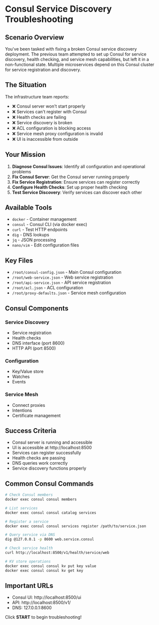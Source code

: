 # Consul Service Discovery Troubleshooting

## Scenario Overview

You've been tasked with fixing a broken Consul service discovery deployment. The previous team attempted to set up Consul for service discovery, health checking, and service mesh capabilities, but left it in a non-functional state. Multiple microservices depend on this Consul cluster for service registration and discovery.

## The Situation

The infrastructure team reports:
- ❌ Consul server won't start properly
- ❌ Services can't register with Consul
- ❌ Health checks are failing
- ❌ Service discovery is broken
- ❌ ACL configuration is blocking access
- ❌ Service mesh proxy configuration is invalid
- ❌ UI is inaccessible from outside

## Your Mission

1. **Diagnose Consul Issues**: Identify all configuration and operational problems
2. **Fix Consul Server**: Get the Consul server running properly
3. **Fix Service Registration**: Ensure services can register correctly
4. **Configure Health Checks**: Set up proper health checking
5. **Test Service Discovery**: Verify services can discover each other

## Available Tools

- `docker` - Container management
- `consul` - Consul CLI (via docker exec)
- `curl` - Test HTTP endpoints
- `dig` - DNS lookups
- `jq` - JSON processing
- `nano/vim` - Edit configuration files

## Key Files

- `/root/consul-config.json` - Main Consul configuration
- `/root/web-service.json` - Web service registration
- `/root/api-service.json` - API service registration
- `/root/acl.json` - ACL configuration
- `/root/proxy-defaults.json` - Service mesh configuration

## Consul Components

### Service Discovery
- Service registration
- Health checks
- DNS interface (port 8600)
- HTTP API (port 8500)

### Configuration
- Key/Value store
- Watches
- Events

### Service Mesh
- Connect proxies
- Intentions
- Certificate management

## Success Criteria

- Consul server is running and accessible
- UI is accessible at http://localhost:8500
- Services can register successfully
- Health checks are passing
- DNS queries work correctly
- Service discovery functions properly

## Common Consul Commands

```bash
# Check Consul members
docker exec consul consul members

# List services
docker exec consul consul catalog services

# Register a service
docker exec consul consul services register /path/to/service.json

# Query service via DNS
dig @127.0.0.1 -p 8600 web.service.consul

# Check service health
curl http://localhost:8500/v1/health/service/web

# KV store operations
docker exec consul consul kv put key value
docker exec consul consul kv get key
```

## Important URLs

- Consul UI: http://localhost:8500/ui
- API: http://localhost:8500/v1/
- DNS: 127.0.0.1:8600

Click **START** to begin troubleshooting!